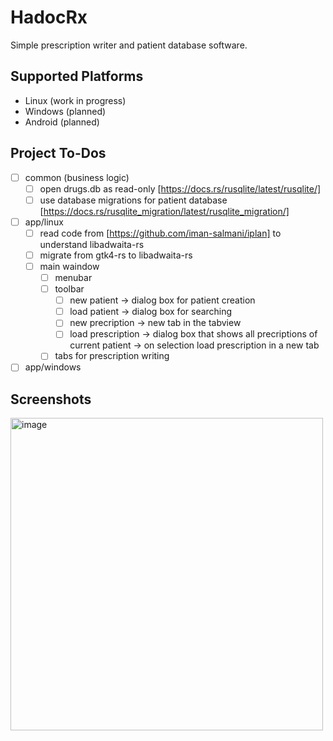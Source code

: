# HadocRx
Simple prescription writer and patient database software.

## Supported Platforms
 - Linux (work in progress)
 - Windows (planned)
 - Android (planned)

## Project To-Dos
- [ ] common (business logic)
    - [ ] open drugs.db as read-only [https://docs.rs/rusqlite/latest/rusqlite/]
    - [ ] use database migrations for patient database [https://docs.rs/rusqlite_migration/latest/rusqlite_migration/]
- [ ] app/linux
    - [ ] read code from [https://github.com/iman-salmani/iplan] to understand libadwaita-rs
    - [ ] migrate from gtk4-rs to libadwaita-rs
    - [ ] main waindow
        - [ ] menubar
        - [ ] toolbar
            - [ ] new patient -> dialog box for patient creation
            - [ ] load patient -> dialog box for searching
            - [ ] new precription -> new tab in the tabview
            - [ ] load prescription -> dialog box that shows all precriptions of current patient -> on selection load prescription in a new tab
        - [ ] tabs for prescription writing
- [ ] app/windows

## Screenshots
<img width="500" alt="image" src="https://github.com/user-attachments/assets/02edfc3d-1b5b-4e19-88d8-4387c128fa23" />
